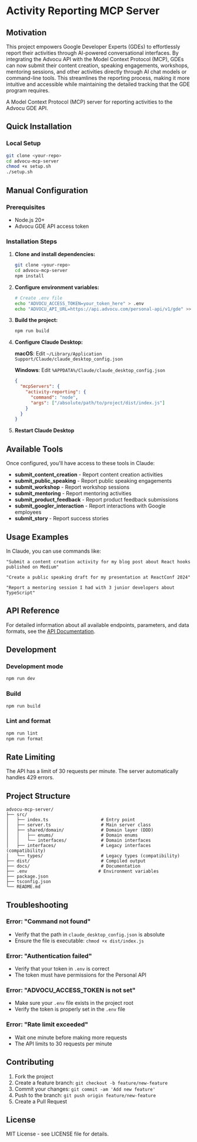 # Activity Reporting MCP Server

## Motivation

This project empowers Google Developer Experts (GDEs) to effortlessly report their activities through AI-powered conversational interfaces. By integrating the Advocu API with the Model Context Protocol (MCP), GDEs can now submit their content creation, speaking engagements, workshops, mentoring sessions, and other activities directly through AI chat models or command-line tools. This streamlines the reporting process, making it more intuitive and accessible while maintaining the detailed tracking that the GDE program requires.

A Model Context Protocol (MCP) server for reporting activities to the Advocu GDE API.

## Quick Installation

### Local Setup
```bash
git clone <your-repo>
cd advocu-mcp-server
chmod +x setup.sh
./setup.sh
```

## Manual Configuration

### Prerequisites
- Node.js 20+
- Advocu GDE API access token

### Installation Steps

1. **Clone and install dependencies:**
   ```bash
   git clone <your-repo>
   cd advocu-mcp-server
   npm install
   ```

2. **Configure environment variables:**
   ```bash
   # Create .env file
   echo "ADVOCU_ACCESS_TOKEN=your_token_here" > .env
   echo "ADVOCU_API_URL=https://api.advocu.com/personal-api/v1/gde" >> .env
   ```

3. **Build the project:**
   ```bash
   npm run build
   ```

4. **Configure Claude Desktop:**
   
   **macOS**: Edit `~/Library/Application Support/Claude/claude_desktop_config.json`
   
   **Windows**: Edit `%APPDATA%/Claude/claude_desktop_config.json`
   
   ```json
   {
     "mcpServers": {
       "activity-reporting": {
         "command": "node",
         "args": ["/absolute/path/to/project/dist/index.js"]
       }
     }
   }
   ```

5. **Restart Claude Desktop**

## Available Tools

Once configured, you'll have access to these tools in Claude:

- **submit_content_creation** - Report content creation activities
- **submit_public_speaking** - Report public speaking engagements
- **submit_workshop** - Report workshop sessions
- **submit_mentoring** - Report mentoring activities
- **submit_product_feedback** - Report product feedback submissions
- **submit_googler_interaction** - Report interactions with Google employees
- **submit_story** - Report success stories

## Usage Examples

In Claude, you can use commands like:

```
"Submit a content creation activity for my blog post about React hooks published on Medium"

"Create a public speaking draft for my presentation at ReactConf 2024"

"Report a mentoring session I had with 3 junior developers about TypeScript"
```

## API Reference

For detailed information about all available endpoints, parameters, and data formats, see the [API Documentation](docs/API.md).

## Development

### Development mode
```bash
npm run dev
```

### Build
```bash
npm run build
```

### Lint and format
```bash
npm run lint
npm run format
```

## Rate Limiting

The API has a limit of 30 requests per minute. The server automatically handles 429 errors.

## Project Structure

```
advocu-mcp-server/
├── src/
│   ├── index.ts                    # Entry point
│   ├── server.ts                   # Main server class
│   ├── shared/domain/              # Domain layer (DDD)
│   │   ├── enums/                  # Domain enums
│   │   └── interfaces/             # Domain interfaces
│   ├── interfaces/                 # Legacy interfaces (compatibility)
│   └── types/                      # Legacy types (compatibility)
├── dist/                           # Compiled output
├── docs/                           # Documentation
├── .env                           # Environment variables
├── package.json
├── tsconfig.json
└── README.md
```

## Troubleshooting

### Error: "Command not found"
- Verify that the path in `claude_desktop_config.json` is absolute
- Ensure the file is executable: `chmod +x dist/index.js`

### Error: "Authentication failed"
- Verify that your token in `.env` is correct
- The token must have permissions for the Personal API

### Error: "ADVOCU_ACCESS_TOKEN is not set"
- Make sure your `.env` file exists in the project root
- Verify the token is properly set in the `.env` file

### Error: "Rate limit exceeded"
- Wait one minute before making more requests
- The API limits to 30 requests per minute

## Contributing

1. Fork the project
2. Create a feature branch: `git checkout -b feature/new-feature`
3. Commit your changes: `git commit -am 'Add new feature'`
4. Push to the branch: `git push origin feature/new-feature`
5. Create a Pull Request

## License

MIT License - see LICENSE file for details.